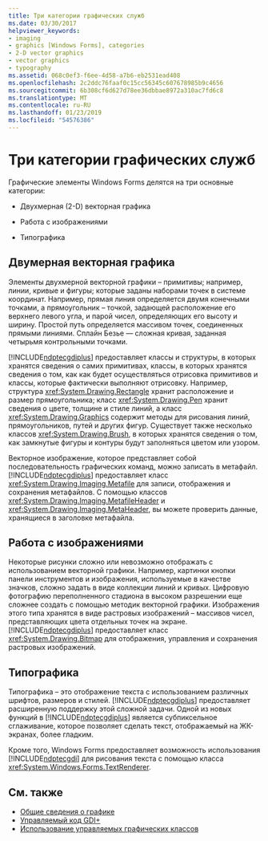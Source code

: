```yaml
---
title: Три категории графических служб
ms.date: 03/30/2017
helpviewer_keywords:
- imaging
- graphics [Windows Forms], categories
- 2-D vector graphics
- vector graphics
- typography
ms.assetid: 068c0ef3-f6ee-4d58-a7b6-eb2531ead408
ms.openlocfilehash: 2c2ddc76faaf0c15cc56345c607678985b9c4656
ms.sourcegitcommit: 6b308cf6d627d78ee36dbbae8972a310ac7fd6c8
ms.translationtype: MT
ms.contentlocale: ru-RU
ms.lasthandoff: 01/23/2019
ms.locfileid: "54576386"
---
```

# <a name="three-categories-of-graphics-services"></a>Три категории графических служб
Графические элементы Windows Forms делятся на три основные категории:  
  
-   Двухмерная (2-D) векторная графика  
  
-   Работа с изображениями  
  
-   Типографика  
  
## <a name="2-d-vector-graphics"></a>Двумерная векторная графика  
 Элементы двухмерной векторной графики – примитивы; например, линии, кривые и фигуры; которые заданы наборами точек в системе координат. Например, прямая линия определяется двумя конечными точками, а прямоугольник – точкой, задающей расположение его верхнего левого угла, и парой чисел, определяющих его высоту и ширину. Простой путь определяется массивом точек, соединенных прямыми линиями. Сплайн Безье — сложная кривая, заданная четырьмя контрольными точками.  
  
 [!INCLUDE[ndptecgdiplus](../../../../includes/ndptecgdiplus-md.md)] предоставляет классы и структуры, в которых хранятся сведения о самих примитивах, классы, в которых хранятся сведения о том, как как будет осуществляться отрисовка примитивов и классы, которые фактически выполняют отрисовку. Например, структура <xref:System.Drawing.Rectangle> хранит расположение и размер прямоугольника; класс <xref:System.Drawing.Pen> хранит сведения о цвете, толщине и стиле линий, а класс <xref:System.Drawing.Graphics> содержит методы для рисования линий, прямоугольников, путей и других фигур. Существует также несколько классов <xref:System.Drawing.Brush>, в которых хранятся сведения о том, как замкнутые фигуры и контуры будут заполняться цветом или узором.  
  
 Векторное изображение, которое представляет собой последовательность графических команд, можно записать в метафайл. [!INCLUDE[ndptecgdiplus](../../../../includes/ndptecgdiplus-md.md)] предоставляет класс <xref:System.Drawing.Imaging.Metafile> для записи, отображения и сохранения метафайлов. С помощью классов <xref:System.Drawing.Imaging.MetafileHeader> и <xref:System.Drawing.Imaging.MetaHeader>, вы можете проверить данные, хранящиеся в заголовке метафайла.  
  
## <a name="imaging"></a>Работа с изображениями  
 Некоторые рисунки сложно или невозможно отображать с использованием векторной графики. Например, картинки кнопки панели инструментов и изображения, используемые в качестве значков, сложно задать в виде коллекции линий и кривых. Цифровую фотографию переполненного стадиона  в высоком разрешении еще сложнее создать с помощью методик векторной графики. Изображения этого типа хранятся в виде растровых изображений – массивов чисел, представляющих цвета отдельных точек на экране. [!INCLUDE[ndptecgdiplus](../../../../includes/ndptecgdiplus-md.md)] предоставляет класс <xref:System.Drawing.Bitmap> для отображения, управления и сохранения растровых изображений.  
  
## <a name="typography"></a>Типографика  
 Типографика – это отображение текста с использованием различных шрифтов, размеров и стилей. [!INCLUDE[ndptecgdiplus](../../../../includes/ndptecgdiplus-md.md)] предоставляет расширенную поддержку этой сложной задачи. Одной из новых функций в [!INCLUDE[ndptecgdiplus](../../../../includes/ndptecgdiplus-md.md)] является субпиксельное сглаживание, которое позволяет сделать текст, отображаемый на ЖК-экранах, более гладким.  
  
 Кроме того, Windows Forms предоставляет возможность использования [!INCLUDE[ndptecgdi](../../../../includes/ndptecgdi-md.md)] для рисования текста с помощью класса <xref:System.Windows.Forms.TextRenderer>.  
  
## <a name="see-also"></a>См. также
- [Общие сведения о графике](../../../../docs/framework/winforms/advanced/graphics-overview-windows-forms.md)
- [Управляемый код GDI+](../../../../docs/framework/winforms/advanced/about-gdi-managed-code.md)
- [Использование управляемых графических классов](../../../../docs/framework/winforms/advanced/using-managed-graphics-classes.md)
